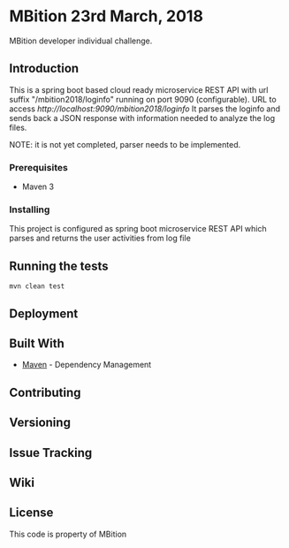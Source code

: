# MBition 23rd March, 2018

MBition developer individual challenge.

## Introduction
This is a spring boot based cloud ready microservice REST API with url suffix "/mbition2018/loginfo" running on port 9090 (configurable). URL to access *http://localhost:9090/mbition2018/loginfo*
It parses the loginfo and sends back a JSON response with information needed to analyze the log files.

NOTE: it is not yet completed, parser needs to be implemented.


### Prerequisites

* Maven 3

### Installing

This project is configured as spring boot microservice REST API which parses and returns the user activities from log file

## Running the tests

```
mvn clean test
```


## Deployment


## Built With

* [Maven](https://maven.apache.org/) - Dependency Management

## Contributing


## Versioning


## Issue Tracking


## Wiki


## License

This code is property of MBition 

